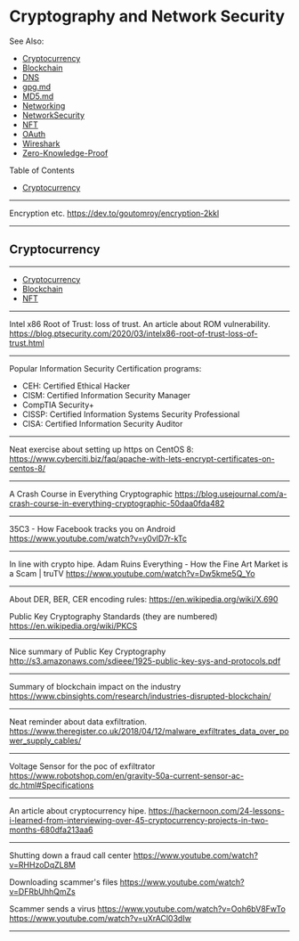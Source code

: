 # Cryptography and Network Security

See Also:

  - [Cryptocurrency](Cryptocurrency.md)
  - [Blockchain](Blockchain.md)
  - [DNS](DNS.md)
  - [gpg.md](Gpg.md)
  - [MD5.md](MD5.md)
  - [Networking](Networking.md)
  - [NetworkSecurity](NetworkSecurity.md)
  - [NFT](NFT.md)
  - [OAuth](OAuth.md)
  - [Wireshark](Wireshark.md)
  - [Zero-Knowledge-Proof](ZNP.md)

Table of Contents

  - [Cryptocurrency](#cryptocurrency)
 
---

Encryption etc.
https://dev.to/goutomroy/encryption-2kkl

---

## Cryptocurrency

---

 - [Cryptocurrency](Cryptocurrency.md)
 - [Blockchain](Blockchain.md)
 - [NFT](NFT.md)

---

Intel x86 Root of Trust: loss of trust. An article about ROM vulnerability.
https://blog.ptsecurity.com/2020/03/intelx86-root-of-trust-loss-of-trust.html

---

Popular Information Security Certification programs:

 - CEH: Certified Ethical Hacker
 - CISM: Certified Information Security Manager
 - CompTIA Security+
 - CISSP: Certified Information Systems Security Professional
 - CISA: Certified Information Security Auditor

---

Neat exercise about setting up https on CentOS 8:
https://www.cyberciti.biz/faq/apache-with-lets-encrypt-certificates-on-centos-8/



---

A Crash Course in Everything Cryptographic
https://blog.usejournal.com/a-crash-course-in-everything-cryptographic-50daa0fda482

---

35C3 - How Facebook tracks you on Android
https://www.youtube.com/watch?v=y0vlD7r-kTc

---

In line with crypto hipe.
Adam Ruins Everything - How the Fine Art Market is a Scam | truTV
https://www.youtube.com/watch?v=Dw5kme5Q_Yo

---

About DER, BER, CER encoding rules:
https://en.wikipedia.org/wiki/X.690

Public Key Cryptography Standards (they are numbered)
https://en.wikipedia.org/wiki/PKCS

---

Nice summary of Public Key Cryptography
http://s3.amazonaws.com/sdieee/1925-public-key-sys-and-protocols.pdf

---

Summary of blockchain impact on the industry
https://www.cbinsights.com/research/industries-disrupted-blockchain/

---

Neat reminder about data exfiltration.
https://www.theregister.co.uk/2018/04/12/malware_exfiltrates_data_over_power_supply_cables/

---

Voltage Sensor for the poc of exfiltrator 
https://www.robotshop.com/en/gravity-50a-current-sensor-ac-dc.html#Specifications

---

An article about cryptocurrency hipe.
https://hackernoon.com/24-lessons-i-learned-from-interviewing-over-45-cryptocurrency-projects-in-two-months-680dfa213aa6

---

Shutting down a fraud call center
https://www.youtube.com/watch?v=RHHzoDqZL8M

Downloading scammer's files
https://www.youtube.com/watch?v=DFRbUhhQmZs

Scammer sends a virus
https://www.youtube.com/watch?v=Ooh6bV8FwTo
https://www.youtube.com/watch?v=uXrACl03dIw

---